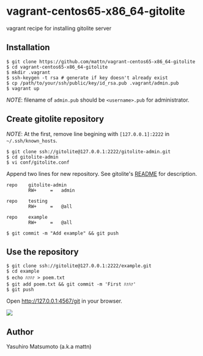 # vagrant-centos65-x86_64-gitolite

vagrant recipe for installing gitolite server

## Installation

```
$ git clone https://github.com/mattn/vagrant-centos65-x86_64-gitolite
$ cd vagrant-centos65-x86_64-gitolite
$ mkdir .vagrant
$ ssh-keygen -t rsa # generate if key doesn't already exist
$ cp /path/to/your/ssh/public/key/id_rsa.pub .vagrant/admin.pub
$ vagrant up
```

*NOTE*: filename of `admin.pub` should be `<username>.pub` for administrator.

## Create gitolite repository

*NOTE*: At the first, remove line begining with `[127.0.0.1]:2222` in `~/.ssh/known_hosts`.

```
$ git clone ssh://gitolite@127.0.0.1:2222/gitolite-admin.git 
$ cd gitolite-admin
$ vi conf/gitolite.conf
```

Append two lines for new repository. See gitolite's [README](https://github.com/sitaramc/gitolite#readme) for description.

```
repo    gitolite-admin
        RW+     =   admin

repo    testing
        RW+     =   @all

repo    example
        RW+     =   @all
```

```
$ git commit -m "Add example" && git push
```

## Use the repository

```
$ git clone ssh://gitolite@127.0.0.1:2222/example.git
$ cd example
$ echo ﾊｧﾊｧ > poem.txt
$ git add poem.txt && git commit -m 'First ﾊｧﾊｧ'
$ git push
```

Open http://127.0.0.1:4567/git in your browser.

![](http://go-gyazo.appspot.com/71c643d3e5834879.png)

## 

## Author

Yasuhiro Matsumoto (a.k.a mattn)
